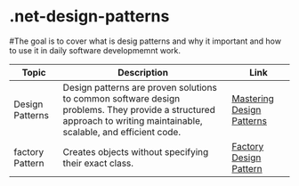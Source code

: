 # .net-design-patterns

#The goal is to cover what is desig patterns and why it important and how to use it in daily software developmemnt work.

|Topic          | Description   | Link |
| ------------- | ------------- | ----- |
| Design Patterns  | Design patterns are proven solutions to common software design problems. They provide a structured approach to writing maintainable, scalable, and efficient code.  | [Mastering Design Patterns](https://www.linkedin.com/feed/update/urn:li:activity:7305428658792402944)|
| factory Pattern  | Creates objects without specifying their exact class.   | [Factory Design Pattern](https://www.linkedin.com/posts/keyur786shah_masteringdesignpattern-designpatterns-whatabrareabrcreationalabrpatterns-activity-7305851570796093440-RkDS?utm_source=share&utm_medium=member_desktop&rcm=ACoAAAUfbzIB9jXgLxmuZsZgf15rD8dqTMflp9M)|

